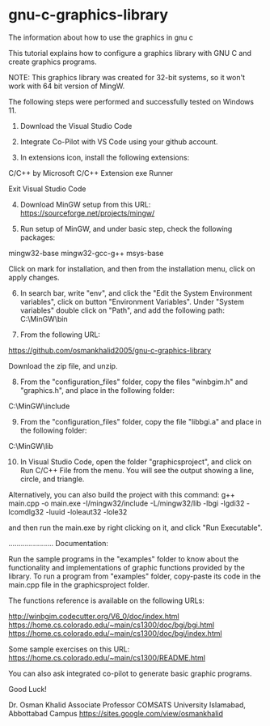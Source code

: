 # gnu-c-graphics-library
The information about how to use the graphics in gnu c

This tutorial explains how to configure a graphics library with GNU C and create graphics programs.

NOTE: This graphics library was created for 32-bit systems, so it won't work with 64 bit version of MingW.

The following steps were performed and successfully tested on Windows 11.

1. Download the Visual Studio Code

2. Integrate Co-Pilot with VS Code using your github account.

3. In extensions icon, install the following extensions:

C/C++ by Microsoft
C/C++ Extension
exe Runner

Exit Visual Studio Code

4. Download MinGW setup from this URL:
https://sourceforge.net/projects/mingw/

5. Run setup of MinGW, and under basic step, check the following packages:

mingw32-base
mingw32-gcc-g++
msys-base

Click on mark for installation, and then from the installation menu, click on apply changes.

6. In search bar, write "env", and click the "Edit the System Environment variables", click on button "Environment Variables".
Under "System variables" double click on "Path", and add the following path: C:\MinGW\bin

7. From the following URL: 

https://github.com/osmankhalid2005/gnu-c-graphics-library

Download the zip file, and unzip.

8. From the "configuration_files" folder, copy the files "winbgim.h" and "graphics.h", and place in the following folder:

C:\MinGW\include

9. From the "configuration_files" folder, copy the file "libbgi.a" and place in the following folder:

C:\MinGW\lib

10. In Visual Studio Code, open the folder "graphicsproject", and click on Run C/C++ File from the menu. You will see the output showing a line, circle, and triangle.

Alternatively, you can also build the project with this command:
g++ main.cpp -o main.exe -I/mingw32/include -L/mingw32/lib -lbgi -lgdi32 -lcomdlg32 -luuid -loleaut32 -lole32 

and then run the main.exe by right clicking on it, and click "Run Executable".

......................
Documentation:

Run the sample programs in the "examples" folder to know about the functionality and implementations of graphic functions provided by the library. To run a program from "examples" folder, copy-paste its code in the main.cpp file in the graphicsproject folder.

The functions reference is available on the following URLs: 

http://winbgim.codecutter.org/V6_0/doc/index.html
https://home.cs.colorado.edu/~main/cs1300/doc/bgi/bgi.html
https://home.cs.colorado.edu/~main/cs1300/doc/bgi/index.html

Some sample exercises on this URL:
https://home.cs.colorado.edu/~main/cs1300/README.html

You can also ask integrated co-pilot to generate basic graphic programs.

Good Luck!

Dr. Osman Khalid
Associate Professor
COMSATS University Islamabad,
Abbottabad Campus
https://sites.google.com/view/osmankhalid
